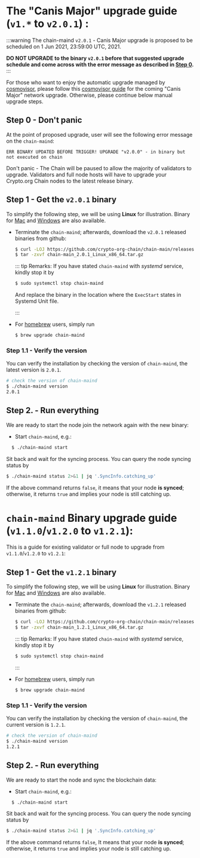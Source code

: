 # The "Canis Major" upgrade guide (`v1.*` to `v2.0.1`) : 

:::warning
The chain-maind `v2.0.1` - Canis Major upgrade is proposed to be scheduled on 1 Jun 2021, 23:59:00 UTC, 2021. 

**DO NOT UPGRADE to the binary `v2.0.1` before that suggested upgrade schedule and come across with the error message as described in [Step 0](#step-0-don-t-panic).**
:::

For those who want to enjoy the automatic upgrade managed by [cosmovisor](https://docs.cosmos.network/master/run-node/cosmovisor.html), please follow this [cosmovisor guide](./cosmovisor.md) for the coming "Canis Major" network upgrade. Otherwise, please continue below manual upgrade steps.

## Step 0 - Don't panic 
At the point of proposed upgrade, user will see the following error message on the `chain-maind`: 

`ERR BINARY UPDATED BEFORE TRIGGER! UPGRADE "v2.0.0" - in binary but not executed on chain`

Don't panic - The Chain will be paused to allow the majority of validators to upgrade. Validators and full node hosts will have to upgrade your Crypto.org Chain nodes to the latest release binary.

## Step 1 - Get the `v2.0.1` binary

To simplify the following step, we will be using **Linux** for illustration. Binary for
[Mac](https://github.com/crypto-org-chain/chain-main/releases/download/v2.0.1/chain-main_2.0.1_Darwin_x86_64.tar.gz) and [Windows](https://github.com/crypto-org-chain/chain-main/releases/download/v2.0.1/chain-main_2.0.1_Windows_x86_64.zip) are also available. 

- Terminate the `chain-maind`; afterwards, download the `v2.0.1` released binaries from github:

  ```bash
  $ curl -LOJ https://github.com/crypto-org-chain/chain-main/releases/download/v2.0.1/chain-main_2.0.1_Linux_x86_64.tar.gz
  $ tar -zxvf chain-main_2.0.1_Linux_x86_64.tar.gz
  ```


    ::: tip Remarks: 
    If you have stated `chain-maind` with *systemd* service, kindly stop it by 

    ```bash 
    $ sudo systemctl stop chain-maind
    ```
    And replace the binary in the location where the `ExecStart` states in Systemd Unit file.
    
    :::



- For [homebrew](https://github.com/crypto-org-chain/homebrew-chain-maind#chain-maind-homebrew-tap) users, simply run 

    ```bash 
    $ brew upgrade chain-maind
    ```
### Step 1.1 -  Verify the version

You can verify the installation by checking the version of `chain-maind`, the latest version is `2.0.1`.

  ```bash 
  # check the version of chain-maind
  $ ./chain-maind version
  2.0.1
  ```

## Step 2. - Run everything

We are ready to start the node join the network again with the new binary:

- Start `chain-maind`, e.g.:

```bash
  $ ./chain-maind start
```

Sit back and wait for the syncing process. You can query the node syncing status by
  ```bash
  $ ./chain-maind status 2>&1 | jq '.SyncInfo.catching_up'
  ```
  If the above command returns `false`, it means that your node **is synced**; otherwise, it returns `true` and implies your node is still catching up.




# `chain-maind` Binary upgrade guide (`v1.1.0`/`v1.2.0` to `v1.2.1`):

This is a guide for existing validator or full node to upgrade from `v1.1.0`/`v1.2.0` to `v1.2.1`:



## Step 1 - Get the `v1.2.1` binary

To simplify the following step, we will be using **Linux** for illustration. Binary for
[Mac](https://github.com/crypto-org-chain/chain-main/releases/download/v1.2.1/chain-main_1.2.1_Darwin_x86_64.tar.gz) and [Windows](https://github.com/crypto-org-chain/chain-main/releases/download/v1.2.1/chain-main_1.2.1_Windows_x86_64.zip) are also available. 

- Terminate the `chain-maind`; afterwards, download the `v1.2.1` released binaries from github:

  ```bash
  $ curl -LOJ https://github.com/crypto-org-chain/chain-main/releases/download/v1.2.1/chain-main_1.2.1_Linux_x86_64.tar.gz
  $ tar -zxvf chain-main_1.2.1_Linux_x86_64.tar.gz
  ```


    ::: tip Remarks: 
    If you have stated `chain-maind` with *systemd* service, kindly stop it by 

    ```bash 
    $ sudo systemctl stop chain-maind
    ```

    :::



- For [homebrew](https://github.com/crypto-org-chain/homebrew-chain-maind#chain-maind-homebrew-tap) users, simply run 

    ```bash 
    $ brew upgrade chain-maind
    ```

### Step 1.1 -  Verify the version

You can verify the installation by checking the version of `chain-maind`, the current version is `1.2.1`.

  ```bash 
  # check the version of chain-maind
  $ ./chain-maind version
  1.2.1
  ```

## Step 2. - Run everything

We are ready to start the node and sync the blockchain data:

- Start `chain-maind`, e.g.:

```bash
  $ ./chain-maind start
```

Sit back and wait for the syncing process. You can query the node syncing status by
  ```bash
  $ ./chain-maind status 2>&1 | jq '.SyncInfo.catching_up'
  ```
  If the above command returns `false`, It means that your node **is synced**; otherwise, it returns `true` and implies your node is still catching up.
